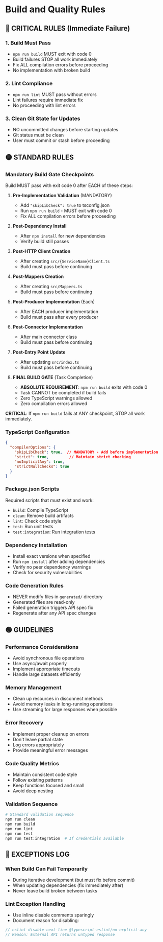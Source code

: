 # Build and Quality Rules

## 🚨 CRITICAL RULES (Immediate Failure)

### 1. Build Must Pass
- `npm run build` MUST exit with code 0
- Build failures STOP all work immediately
- Fix ALL compilation errors before proceeding
- No implementation with broken build

### 2. Lint Compliance
- `npm run lint` MUST pass without errors
- Lint failures require immediate fix
- No proceeding with lint errors

### 3. Clean Git State for Updates
- NO uncommitted changes before starting updates
- Git status must be clean
- User must commit or stash before proceeding

## 🟡 STANDARD RULES

### Mandatory Build Gate Checkpoints
Build MUST pass with exit code 0 after EACH of these steps:

1. **Pre-Implementation Validation** (MANDATORY)
   - Add `"skipLibCheck": true` to tsconfig.json
   - Run `npm run build` - MUST exit with code 0
   - Fix ALL compilation errors before proceeding

2. **Post-Dependency Install**
   - After `npm install` for new dependencies
   - Verify build still passes

3. **Post-HTTP Client Creation**
   - After creating `src/{ServiceName}Client.ts`
   - Build must pass before continuing

4. **Post-Mappers Creation**
   - After creating `src/Mappers.ts`
   - Build must pass before continuing

5. **Post-Producer Implementation** (Each)
   - After EACH producer implementation
   - Build must pass after every producer

6. **Post-Connector Implementation**
   - After main connector class
   - Build must pass before continuing

7. **Post-Entry Point Update**
   - After updating `src/index.ts`
   - Build must pass before continuing

8. **FINAL BUILD GATE** (Task Completion)
   - **ABSOLUTE REQUIREMENT**: `npm run build` exits with code 0
   - Task CANNOT be completed if build fails
   - Zero TypeScript warnings allowed
   - Zero compilation errors allowed

**CRITICAL**: If `npm run build` fails at ANY checkpoint, STOP all work immediately.

### TypeScript Configuration
```json
{
  "compilerOptions": {
    "skipLibCheck": true,  // MANDATORY - Add before implementation
    "strict": true,         // Maintain strict checking
    "noImplicitAny": true,
    "strictNullChecks": true
  }
}
```

### Package.json Scripts
Required scripts that must exist and work:
- `build`: Compile TypeScript
- `clean`: Remove build artifacts
- `lint`: Check code style
- `test`: Run unit tests
- `test:integration`: Run integration tests

### Dependency Installation
- Install exact versions when specified
- Run `npm install` after adding dependencies
- Verify no peer dependency warnings
- Check for security vulnerabilities

### Code Generation Rules
- NEVER modify files in `generated/` directory
- Generated files are read-only
- Failed generation triggers API spec fix
- Regenerate after any API spec changes

## 🟢 GUIDELINES

### Performance Considerations
- Avoid synchronous file operations
- Use async/await properly
- Implement appropriate timeouts
- Handle large datasets efficiently

### Memory Management
- Clean up resources in disconnect methods
- Avoid memory leaks in long-running operations
- Use streaming for large responses when possible

### Error Recovery
- Implement proper cleanup on errors
- Don't leave partial state
- Log errors appropriately
- Provide meaningful error messages

### Code Quality Metrics
- Maintain consistent code style
- Follow existing patterns
- Keep functions focused and small
- Avoid deep nesting

### Validation Sequence
```bash
# Standard validation sequence
npm run clean
npm run build
npm run lint
npm run test
npm run test:integration  # If credentials available
```

## 📝 EXCEPTIONS LOG

### When Build Can Fail Temporarily
- During iterative development (but must fix before commit)
- When updating dependencies (fix immediately after)
- Never leave build broken between tasks

### Lint Exception Handling
- Use inline disable comments sparingly
- Document reason for disabling:
```typescript
// eslint-disable-next-line @typescript-eslint/no-explicit-any
// Reason: External API returns untyped response
```